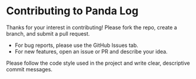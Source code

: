 # Contributing to Panda Log

Thanks for your interest in contributing! Please fork the repo, create a branch, and submit a pull request.

- For bug reports, please use the GitHub Issues tab.
- For new features, open an issue or PR and describe your idea.

Please follow the code style used in the project and write clear, descriptive commit messages.
